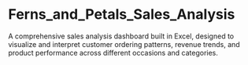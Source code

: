 # Ferns_and_Petals_Sales_Analysis
A comprehensive sales analysis dashboard built in Excel, designed to visualize and interpret customer ordering patterns, revenue trends, and product performance across different occasions and categories.
